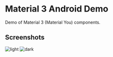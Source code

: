 # Material 3 Android Demo

Demo of Material 3 (Material You) components.

## Screenshots

![light](https://user-images.githubusercontent.com/3449834/192256909-8a73e015-c0e9-4f33-8ecd-faa65c740a59.png)
![dark](https://user-images.githubusercontent.com/3449834/192256893-d832dee7-824d-47e9-93ff-eb66c2bc421d.png)
